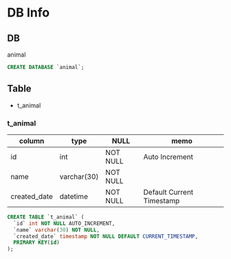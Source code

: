 # DB Info

## DB
animal
```sql
CREATE DATABASE `animal`;
```

## Table
- t_animal

### t_animal
| column       | type        | NULL     | memo                      |
|--------------|-------------|----------|---------------------------|
| id           | int         | NOT NULL | Auto Increment            |
| name         | varchar(30) | NOT NULL |                           |
| created_date | datetime    | NOT NULL | Default Current Timestamp |

```sql
CREATE TABLE `t_animal` (
  `id` int NOT NULL AUTO_INCREMENT,
  `name` varchar(30) NOT NULL,
  `created_date` timestamp NOT NULL DEFAULT CURRENT_TIMESTAMP,
  PRIMARY KEY(id)
);
```